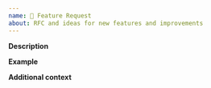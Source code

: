 ```yaml
---
name: 🚀 Feature Request
about: RFC and ideas for new features and improvements
---
```


**Description**  
<!-- A clear and concise description of the new feature. -->

**Example**  
<!-- A simple example of the new feature in action (include PHP code, YAML config, etc.)
     If the new feature changes an existing feature, include a simple before/after comparison. -->

**Additional context**
<!-- Add any other context or screenshots about the feature request here. -->
